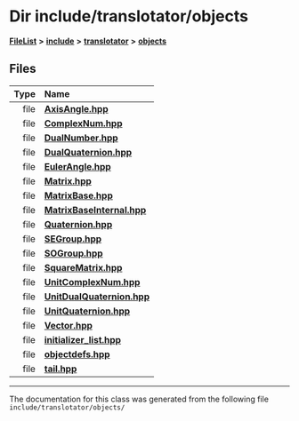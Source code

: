 

# Dir include/translotator/objects



[**FileList**](files.md) **>** [**include**](dir_d44c64559bbebec7f509842c48db8b23.md) **>** [**translotator**](dir_ffa3503b73a46a1fbf73d754da62ba14.md) **>** [**objects**](dir_d5306d4012edd8106bd4452d9b4e4e98.md)












## Files

| Type | Name |
| ---: | :--- |
| file | [**AxisAngle.hpp**](AxisAngle_8hpp.md) <br> |
| file | [**ComplexNum.hpp**](ComplexNum_8hpp.md) <br> |
| file | [**DualNumber.hpp**](DualNumber_8hpp.md) <br> |
| file | [**DualQuaternion.hpp**](DualQuaternion_8hpp.md) <br> |
| file | [**EulerAngle.hpp**](EulerAngle_8hpp.md) <br> |
| file | [**Matrix.hpp**](Matrix_8hpp.md) <br> |
| file | [**MatrixBase.hpp**](MatrixBase_8hpp.md) <br> |
| file | [**MatrixBaseInternal.hpp**](MatrixBaseInternal_8hpp.md) <br> |
| file | [**Quaternion.hpp**](Quaternion_8hpp.md) <br> |
| file | [**SEGroup.hpp**](SEGroup_8hpp.md) <br> |
| file | [**SOGroup.hpp**](SOGroup_8hpp.md) <br> |
| file | [**SquareMatrix.hpp**](SquareMatrix_8hpp.md) <br> |
| file | [**UnitComplexNum.hpp**](UnitComplexNum_8hpp.md) <br> |
| file | [**UnitDualQuaternion.hpp**](UnitDualQuaternion_8hpp.md) <br> |
| file | [**UnitQuaternion.hpp**](UnitQuaternion_8hpp.md) <br> |
| file | [**Vector.hpp**](Vector_8hpp.md) <br> |
| file | [**initializer\_list.hpp**](initializer__list_8hpp.md) <br> |
| file | [**objectdefs.hpp**](objectdefs_8hpp.md) <br> |
| file | [**tail.hpp**](tail_8hpp.md) <br> |



























































------------------------------
The documentation for this class was generated from the following file `include/translotator/objects/`

